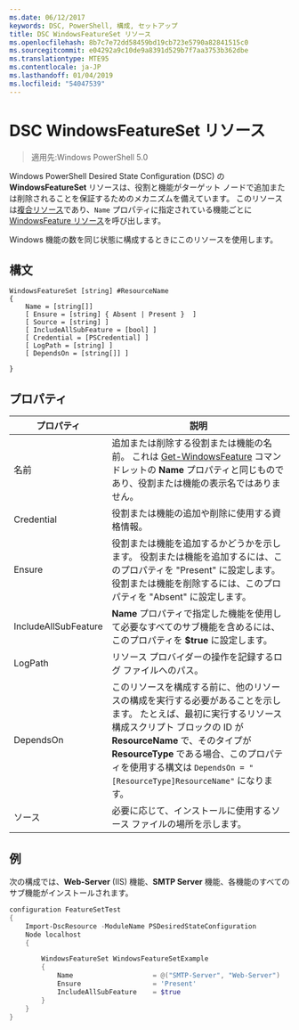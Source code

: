 ```yaml
---
ms.date: 06/12/2017
keywords: DSC, PowerShell, 構成, セットアップ
title: DSC WindowsFeatureSet リソース
ms.openlocfilehash: 8b7c7e72dd58459bd19cb723e5790a82841515c0
ms.sourcegitcommit: e04292a9c10de9a8391d529b7f7aa3753b362dbe
ms.translationtype: MTE95
ms.contentlocale: ja-JP
ms.lasthandoff: 01/04/2019
ms.locfileid: "54047539"
---
```

# <a name="dsc-windowsfeatureset-resource"></a>DSC WindowsFeatureSet リソース

> 適用先:Windows PowerShell 5.0

Windows PowerShell Desired State Configuration (DSC) の **WindowsFeatureSet** リソースは、役割と機能がターゲット ノードで追加または削除されることを保証するためのメカニズムを備えています。
このリソースは[複合リソース](../../../resources/authoringResourceComposite.md)であり、`Name` プロパティに指定されている機能ごとに [WindowsFeature リソース](windowsfeatureResource.md)を呼び出します。

Windows 機能の数を同じ状態に構成するときにこのリソースを使用します。

## <a name="syntax"></a>構文

```
WindowsFeatureSet [string] #ResourceName
{
    Name = [string[]]
    [ Ensure = [string] { Absent | Present }  ]
    [ Source = [string] ]
    [ IncludeAllSubFeature = [bool] ]
    [ Credential = [PSCredential] ]
    [ LogPath = [string] ]
    [ DependsOn = [string[]] ]

}
```

## <a name="properties"></a>プロパティ

|  プロパティ  |  説明   |
|---|---|
| 名前| 追加または削除する役割または機能の名前。 これは [Get-WindowsFeature](https://technet.microsoft.com/en-us/library/jj205469.aspx) コマンドレットの **Name** プロパティと同じものであり、役割または機能の表示名ではありません。|
| Credential| 役割または機能の追加や削除に使用する資格情報。|
| Ensure| 役割または機能を追加するかどうかを示します。 役割または機能を追加するには、このプロパティを "Present" に設定します。役割または機能を削除するには、このプロパティを "Absent" に設定します。|
| IncludeAllSubFeature| **Name** プロパティで指定した機能を使用して必要なすべてのサブ機能を含めるには、このプロパティを **$true** に設定します。|
| LogPath| リソース プロバイダーの操作を記録するログ ファイルへのパス。|
| DependsOn| このリソースを構成する前に、他のリソースの構成を実行する必要があることを示します。 たとえば、最初に実行するリソース構成スクリプト ブロックの ID が __ResourceName__ で、そのタイプが __ResourceType__ である場合、このプロパティを使用する構文は `DependsOn = "[ResourceType]ResourceName"` になります。|
| ソース| 必要に応じて、インストールに使用するソース ファイルの場所を示します。|

## <a name="example"></a>例

次の構成では、**Web-Server** (IIS) 機能、**SMTP Server** 機能、各機能のすべてのサブ機能がインストールされます。

```powershell
configuration FeatureSetTest
{
    Import-DscResource -ModuleName PSDesiredStateConfiguration
    Node localhost
    {

        WindowsFeatureSet WindowsFeatureSetExample
        {
            Name                    = @("SMTP-Server", "Web-Server")
            Ensure                  = 'Present'
            IncludeAllSubFeature    = $true
        }
    }
}
```
